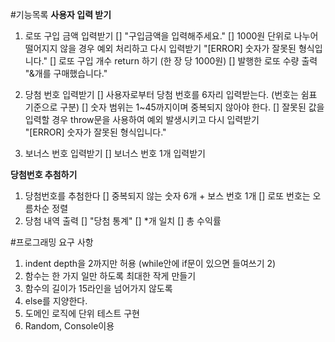 #기능목록
**사용자 입력 받기**

1. 로또 구입 금액 입력받기
   [] "구입금액을 입력해주세요."
   [] 1000원 단위로 나누어 떨어지지 않을 경우 예외 처리하고 다시 입력받기
   "[ERROR] 숫자가 잘못된 형식입니다."
   [] 로또 구입 개수 return 하기 (한 장 당 1000원)
   [] 발행한 로또 수량 출력
   "&개를 구매했습니다."

2. 당첨 번호 입력받기
   [] 사용자로부터 당첨 번호를 6자리 입력받는다. (번호는 쉼표 기준으로 구분)
   [] 숫자 범위는 1~45까지이며 중복되지 않아야 한다.
   [] 잘못된 값을 입력할 경우 throw문을 사용하여 예외 발생시키고 다시 입력받기  
    "[ERROR] 숫자가 잘못된 형식입니다."

3. 보너스 번호 입력받기
   [] 보너스 번호 1개 입력받기

**당첨번호 추첨하기**

1. 당첨번호를 추첨한다
   [] 중복되지 않는 숫자 6개 + 보스 번호 1개
   [] 로또 번호는 오름차순 정렬
2. 당첨 내역 출력
   [] "당첨 통계"
   [] \*개 일치
   [] 총 수익률

#프로그래밍 요구 사항

1. indent depth을 2까지만 허용 (while안에 if문이 있으면 들여쓰기 2)
2. 함수는 한 가지 일만 하도록 최대한 작게 만들기
3. 함수의 길이가 15라인을 넘어가지 않도록
4. else를 지양한다.
5. 도메인 로직에 단위 테스트 구현
6. Random, Console이용
